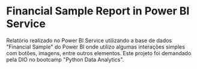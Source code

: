 # Financial Sample Report in Power BI Service
Relatório realizado no Power BI Service utilizando a base de dados "Financial Sample" do Power BI onde utilizo algumas interações simples com botões, imagens, entre outros elementos. Este projeto foi demandado pela DIO no bootcamp "Python Data Analytics".
